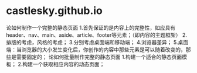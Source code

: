 # castlesky.github.io
论如何制作一个完整的静态页面
1.首先保证的是内容上的完整性，如应具有header、nav、main、aside、article、footer等元素；（即内容的主题框架）
2.排版的考虑，风格的考虑；
3.分别考虑桌面端和移动端；
4.浏览器差异；
5.桌面端：当浏览器的大小发生变化后，你创作的内容中那些元素是可以随着改变的，那些是需要固定的；
论如何批量制作完整的静态页面
1.构建一个适合的静态页面模板；
2.构建一个获取相应内容的动态页面；
